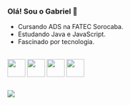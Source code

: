 ### Olá! Sou o Gabriel  👋

- Cursando ADS na FATEC Sorocaba.
- Estudando Java e JavaScript.
- Fascinado por tecnologia.

<div style="display: inline_block"><br>
    <img align="center" hight="30" width="40" src="https://cdn.jsdelivr.net/gh/devicons/devicon/icons/javascript/javascript-original.svg" />
    <img align="center" hight="30" width="40" src="https://cdn.jsdelivr.net/gh/devicons/devicon/icons/css3/css3-original.svg" />
    <img align="center" hight="30" width="40" src="https://cdn.jsdelivr.net/gh/devicons/devicon/icons/html5/html5-original.svg" />
    <img align="center" hight="30" width="40" src="https://cdn.jsdelivr.net/gh/devicons/devicon/icons/java/java-original.svg" />
</div>

##
##
<div>
  <a href="https://www.linkedin.com/in/gabriel-oliveira-de-andrade/" target="_blank"><img align="center" src="https://img.shields.io/badge/-LinkedIn-%230077B5?style=for-the-badge&logo=linkedin&logoColor=white" target="_blank"></a> 
</div>
                   
